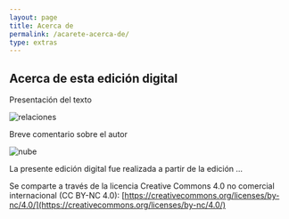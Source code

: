 ```yaml
---
layout: page
title: Acerca de
permalink: /acarete-acerca-de/
type: extras
---
```


## Acerca de esta edición digital

Presentación del texto

![relaciones]({{site.baseurl}}/assets/img/)

Breve comentario sobre el autor

![nube]({{site.baseurl}}/assets/img/)


La presente edición digital fue realizada a partir de la edición ...

Se comparte a través de la licencia Creative Commons 4.0 no comercial internacional (CC BY-NC 4.0): [https://creativecommons.org/licenses/by-nc/4.0/](https://creativecommons.org/licenses/by-nc/4.0/)
